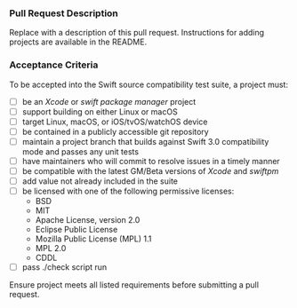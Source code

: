 ### Pull Request Description

Replace with a description of this pull request. Instructions for adding
projects are available in the README.

### Acceptance Criteria

To be accepted into the Swift source compatibility test suite, a project must:

- [ ] be an *Xcode* or *swift package manager* project
- [ ] support building on either Linux or macOS
- [ ] target Linux, macOS, or iOS/tvOS/watchOS device
- [ ] be contained in a publicly accessible git repository
- [ ] maintain a project branch that builds against Swift 3.0 compatibility mode
      and passes any unit tests
- [ ] have maintainers who will commit to resolve issues in a timely manner
- [ ] be compatible with the latest GM/Beta versions of *Xcode* and *swiftpm*
- [ ] add value not already included in the suite
- [ ] be licensed with one of the following permissive licenses:
	* BSD
	* MIT
	* Apache License, version 2.0
	* Eclipse Public License
	* Mozilla Public License (MPL) 1.1
	* MPL 2.0
	* CDDL
- [ ] pass ./check script run

Ensure project meets all listed requirements before submitting a pull request.
